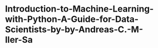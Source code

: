 # Introduction-to-Machine-Learning-with-Python-A-Guide-for-Data-Scientists-by-by-Andreas-C.-M-ller-Sa